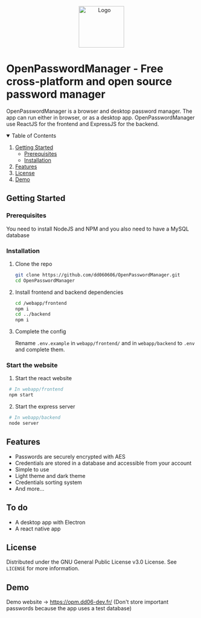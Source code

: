 <p align="center">
    <img src="https://opm.dd06-dev.fr/assets/images/logo.png" alt="Logo" width="120" height="110">

</p>

# OpenPasswordManager - Free cross-platform and open source password manager

OpenPasswordManager is a browser and desktop password manager. The app can run either in browser, or as a desktop app.
OpenPasswordManager use ReactJS for the frontend and ExpressJS for the backend.

<details open="open">
  <summary>Table of Contents</summary>
  <ol>
    <li>
      <a href="#getting-started">Getting Started</a>
      <ul>
        <li><a href="#prerequisites">Prerequisites</a></li>
        <li><a href="#installation">Installation</a></li>
      </ul>
    </li>
    <li><a href="#features">Features</a></li>
    <li><a href="#license">License</a></li>
    <li><a href="#demo">Demo</a></li>

  </ol>
</details>

## Getting Started

### Prerequisites

You need to install NodeJS and NPM and you also need to have a MySQL database

### Installation

1. Clone the repo
   ```sh
   git clone https://github.com/dd060606/OpenPasswordManager.git
   cd OpenPasswordManager
   ```
2. Install frontend and backend dependencies

   ```sh
   cd /webapp/frontend
   npm i
   cd ../backend
   npm i
   ```

3. Complete the config

   Rename `.env.example` in `webapp/frontend/` and in `webapp/backend` to `.env` and complete them.

### Start the website

1. Start the react website

```sh
 # In webapp/frontend
 npm start
```

2. Start the express server

```sh
 # In webapp/backend
 node server
```

## Features

- Passwords are securely encrypted with AES
- Credentials are stored in a database and accessible from your account
- Simple to use
- Light theme and dark theme
- Credentials sorting system
- And more...

## To do

- A desktop app with Electron
- A react native app

## License

Distributed under the GNU General Public License v3.0 License. See `LICENSE` for more information.

## Demo

Demo website -> https://opm.dd06-dev.fr/
(Don't store important passwords because the app uses a test database)
